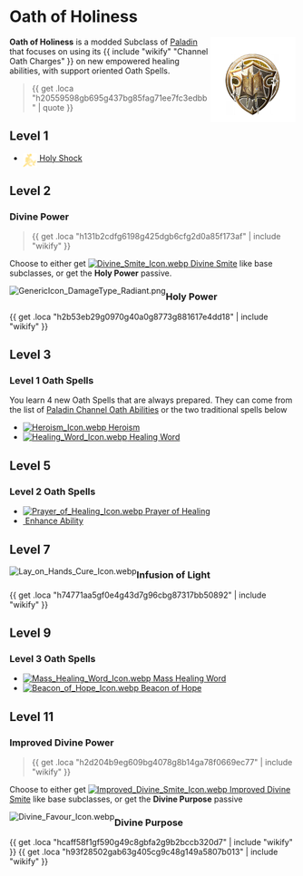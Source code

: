 # Oath of Holiness

<img align="right" alt="Holy Class Icon" height="150" src="images/ClassIcons/Holy.png" />

**Oath of Holiness** is a modded Subclass of [Paladin](https://bg3.wiki/wiki/Paladin) that focuses on using its {{ include "wikify" "Channel Oath Charges" }} on new empowered healing abilities, with support oriented Oath Spells.

> {{ get .loca "h20559598gb695g437bg85fag71ee7fc3edbb" | quote }}

</h3>

## Level 1

- [ <img src="images/ControllerIcons/skills_png/Action_Paladin_HolyShock.png" height="25" align="top" alt="Action_Paladin_HolyShock.png" /> Holy Shock ](Paladin---Abilities#holy-shock)

## Level 2

### Divine Power

> {{ get .loca "h131b2cdfg6198g425dgb6cfg2d0a85f173af" | include "wikify" }}

Choose to either get [ <img src='https://bg3.wiki/w/images/4/4b/Divine_Smite_Icon.webp' height='25' align='top' alt='Divine_Smite_Icon.webp' /> Divine Smite](https://bg3.wiki/wiki/Divine_Smite) like base subclasses, or get the **Holy Power** passive.


<img src="https://bg3.wiki/w/images/9/91/GenericIcon_DamageType_Radiant.png" height="40" align="left" alt="GenericIcon_DamageType_Radiant.png" />

### Holy Power

{{ get .loca "h2b53eb29g0970g40a0g8773g881617e4dd18" | include "wikify" }}
  
## Level 3

### Level 1 Oath Spells

You learn 4 new Oath Spells that are always prepared. They can come from the list of [Paladin Channel Oath Abilities](Paladin---Abilities) or the two traditional spells below
- [<img src="https://bg3.wiki/w/images/1/19/Heroism_Icon.webp" height="25" align="top" alt="Heroism_Icon.webp" /> Heroism](https://bg3.wiki/wiki/Heroism)
- [ <img src="https://bg3.wiki/w/images/e/ef/Healing_Word_Icon.webp" height="25" align="top" alt="Healing_Word_Icon.webp" /> Healing Word](https://bg3.wiki/wiki/Healing_Word)

## Level 5

### Level 2 Oath Spells
- [ <img src="https://bg3.wiki/w/images/e/e0/Prayer_of_Healing_Icon.webp" height="25" align="top" alt="Prayer_of_Healing_Icon.webp" /> Prayer of Healing](https://bg3.wiki/wiki/Prayer_of_Healing)
- [ <img src="https://bg3.wiki/w/images/6/65/Enhance_Ability_Icon.webp" height="25" align="top" alt="" /> Enhance Ability](https://bg3.wiki/wiki/Enhance_Ability)

## Level 7

<img src="https://bg3.wiki/w/images/9/98/Lay_on_Hands_Cure_Icon.webp" height="40" align="left" alt="Lay_on_Hands_Cure_Icon.webp" />

### Infusion of Light

{{ get .loca "h74771aa5gf0e4g43d7g96cbg87317bb50892" | include "wikify" }}


## Level 9

### Level 3 Oath Spells
- [ <img src="https://bg3.wiki/w/images/f/f8/Mass_Healing_Word_Icon.webp" height="25" align="top" alt="Mass_Healing_Word_Icon.webp" /> Mass Healing Word](https://bg3.wiki/wiki/Mass_Healing_Word)
- [ <img src="https://bg3.wiki/w/images/5/5d/Beacon_of_Hope_Icon.webp" height="25" align="top" alt="Beacon_of_Hope_Icon.webp" /> Beacon of Hope](https://bg3.wiki/wiki/Beacon_of_Hope)


## Level 11

### Improved Divine Power

> {{ get .loca "h2d204b9eg609bg4078g8b14ga78f0669ec77" | include "wikify" }}

Choose to either get [ <img src="https://bg3.wiki/w/images/f/fb/Improved_Divine_Smite_Icon.webp" height="25" align="top" alt="Improved_Divine_Smite_Icon.webp" /> Improved Divine Smite](https://bg3.wiki/wiki/Improved_Divine_Smite) like base subclasses, or get the **Divine Purpose** passive


<img src="https://bg3.wiki/w/images/4/44/Divine_Favour_Icon.webp" height="40" align="left" alt="Divine_Favour_Icon.webp" />

### Divine Purpose

{{ get .loca "hcaff58f1gf590g49c8gbfa2g9b2bccb320d7" | include "wikify" }}
{{ get .loca "h93f28502gab63g405cg9c48g149a5807b013" | include "wikify" }}